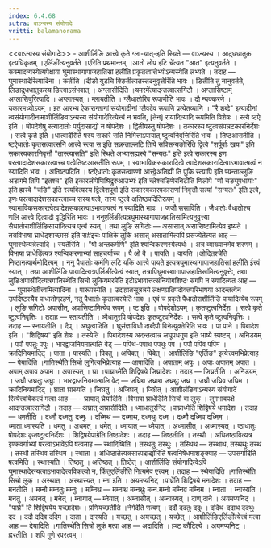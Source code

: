 ```yaml
---
index: 6.4.68
sutra: वाऽन्यस्य संयोगादेः
vritti: balamanorama
---
```


<<वाऽन्यस्य संयोगादेः>> - आशीर्लिङि आत्त्वे कृते ग्ला-यात्-इति स्थिते — वाऽन्यस्य । आद्र्धधातुक इत्यधिकृतम् ।एर्लिङी॑त्यनुवर्तते ।ए॑रिति प्रथमान्तम् ।आतो लोप इटि चे॑त्यत "आत" इत्यनुवर्तते । कस्मादन्यस्येत्यपेक्षायां घुमास्थागापाजहातिसां हली॑ति प्रकृतत्वात्तेभ्योऽन्यस्येति लभ्यते । तदाह — घुमास्थादेरित्यादिना । कतीति ।दीङो युडचि क्ङिती॑त्यतस्तदनुवृत्तेरिति भावः । ङितीति तु नानुवर्तते, लिङाद्र्धधातुकस्य ङित्त्वाऽसंभवात् । अग्लासीदिति ।यमरमे॑त्यादन्तत्वात्सगिटौ । अग्लासिष्टाम् अग्लासिषुरित्यादि । अग्लास्यत् । म्लायतीति । ग्लैधातोरिव रूपाणीति भावः । द्यै न्यक्करणे ।यकारमध्योऽयम् । इत आरभ्य ऐकारान्तानां संयोगादीनां ग्लैवदेव रूपाणि प्रत्येतव्यानि । "रै शब्दे" इत्यादीनां त्वसंयोगादीनामाशीर्लिङिवाऽन्यस्य संयोगादे॑रित्येत्त्वं न भवति, [तेन] रायादित्यादि रूपमिति विशेषः । स्त्यै ष्टऐ इति । षोपदेशेषु स्त्यादातोः पर्युदासाद्यो न षोपदेशः । द्वितीयस्तु षोपदेशः । तकारस्य ष्टुत्वसंपन्नटकारनिर्देशः । सत्वे कृते इति ।धात्वादे॑रिति षस्य सकारे सति निमित्ताऽपायात् ष्टुत्वनिवृत्तिरिति भावः । तिष्टआसतीति । ष्टऐधातोः कृतसत्वात्सनि आत्त्वे स्त्या स इति सन्नन्ताल्लटि तिपि सपिसन्यङो॑रिति द्वित्वे "शर्पूर्वाः खयः" इति सकारयकारनिवृत्तौ "तास्त्यासति" इति स्थिते अभ्यासह्यस्वे "सन्यतः" इति इत्वे सकारस्य इणः परत्वादादेशसकारत्वाच्च षत्वेतिष्टआसती॑ति रूपम् । स्वाभाविकसकारादित्वे त्वादेशसकारादित्वाऽभावात्षत्वं न स्यादिति भावः । अतिष्टपदिति । ष्टऐधातोः कृतसत्वाण्णौ आत्त्वे॒अतिह्यी॑ ति पुकि स्त्यापि इति ण्यन्ताल्लुङि अडागमे तिपि "इतश्च" इति इकारलोपेणिश्रिद्रुरुआउभ्यः॑ इति च्लेश्चङिणेरनिटी॑ति णिलोपे "णौ चङ्युपधायाः" इति ह्यस्वे "चङि" इति स्त्यबित्यस्य द्वित्वेशपूर्वा इति सकारयकारपकाराणां निवृत्तौ सत्यां "सन्यतः" इति इत्वे, इणः परत्वादादेशसकारत्वाच्च सस्य षत्वे, तस्य ष्टुत्वे अतिष्ठपदितिरूपम् । स्वाभाविकसकारत्वेत्वादेशसकारत्वाऽभावात्षत्वं न स्यादिति भावः । जजौ ससाविति । जैधातोः षैधातोश्च णलि आत्त्वे द्वित्वादौ वृद्धिरिति भावः । ननुएर्लिङी॑त्यत्रघुमास्थागापाजहातिसा॑मित्यनुवृत्त्या सैधातोराशीर्लिङिसाया॑दित्यत्र एत्त्वं स्यत् । तथा लुङि सगिटोः — असासात् असासिष्टामित्येव इष्यते । तत्रविभाषा घ्राधेट्शाच्छासः॑ इति स#इचः पाक्षिके लुकि असात् असातामित्यपि प्रसज्येतेत्यत आह —  घुमास्थेत्यत्रेत्यादि । स्यतेरिति । "षो अन्तकर्मणि" इति श्यन्विकरणस्येत्यर्थः । अत्र व्याख्यानमेव शरणम् ।विभाषा घ्राधेडि॑त्यत्र श्यन्विकरणाभ्यां साहचर्याच्च । पै ओ वै । पायति । वायति ।ओदितश्चे॑ति निष्ठानत्वार्थमोदित्त्वम् । ननु पैधातोः कर्मणि लटि यकि आत्त्वे पायते इत्यत्रघुमास्थागापाजहातिसां हली॑ति ईत्त्वं स्यात् । तथा आशीर्लिङि पायादित्यत्रएर्लिङी॑त्येत्वं स्यात्, तत्रापिघुमास्थागापाजहातिसा॑मित्यनुवृत्तेः, तथा लुङिअपासी॑दित्यत्रगातिस्थे॑ति सिचो लुकियमरमे॑ति इटोऽभावात्तत्संनियोगशिष्टः सगपि न स्यादित्यत आह —  —  घुमास्थेतीत्त्वमित्यादिना । पारूपस्येति । उदाह्मतसूत्रत्रये लक्षणप्रतिपदोक्तपरिभाषया आदन्तत्वेन उपदिष्टस्यैव पाधातोग्र्रहणं, नतु पैधातोः कृतात्वस्येति भावः । एवं च प्रकृते पैधातोराशीर्लिङि पायादित्येव रूपम् । लुङि सगिटोः अपासीत्, अपासिष्टामित्येव रूपम् । ष्ट इति । षोपदेशोऽयम् । कृतष्टुत्वनिर्देशः । सत्वे कृते ष्टुत्वनिवृत्तिः । तदाह — स्तायतीति । ष्णैधातुरपि षोपदेशः कृतष्टुत्वनिर्देशः । सत्वे कृते ष्टुत्वनिवृत्तिः । तदाह — स्नायतीति । दैप् । अघुत्वादिति । घुसंज्ञाविधौ दाब्दैपौ विनेत्युक्तेरिति भावः । पा पाने । पिबादेश इति । "शिद्विषय" इति शेषः । तस्येति । पिबादेशस्य अदन्तत्वान्न लघूपधगुण इति भाष्ये स्पष्टम् । अनिडयम् । पपौ पपतुः पपुः । भारद्वाजनियमात्थलि वेट् — पपिथ-पपाथ पपथुः पप । पपौ पपिव पपिम । क्रादिनियमादिट् । पाता । पास्यति । पिबतु । अपिबत् । पिबेत् । आशीर्लिङि "एर्लिङ" इत्येत्त्वमभिप्रेत्याह — पेयादिति ।गातिस्थे॑ति सिचो लुगित्यभिप्रेत्याह —  आपादिति । अपाताम् अपुः । अपाः अपातम् अपात । अपाम् अपाव अपाम । अपास्यत् । घ्रा ।पाघ्राध्मे॑ति शिद्विषये जिघ्रादेशः । तदाह — जिघ्रतीति । अनिडयम् । जघ्रौ जघ्रतुः जघ्रुः । भारद्वाजनियमात्थलि वेट् — जघ्रिथ जघ्राथ जघ्रथुः जघ्र । जघ्रौ जघ्रिव जघ्रिम । क्रादिनियमादिट् । घ्राता घ्रास्यति । जिघ्रतु । अजिघ्रत् । जिघ्रेत् । आशीर्लङिवाऽन्यस्य संयोगादे॑ रित्येत्त्वविकल्पं मत्वा आह — - घ्रायात् घ्रेयादिति ।विभाषा घ्राधे॑डिति सिचो वा लुक् । लुगभावपक्षे आदन्तत्वात्सगिटौ । तदाह —  अघ्रात् अघ्रासीदिति । ध्माधातुरनिट् ।पाघ्राध्मे॑ति शिद्विषये धमादेशः । तदाह — धमतीति । दध्मौ दध्मतुः दध्मुः । दध्मिथ — दध्माथ, दध्मथुः दध्म । दध्मौ दध्मिव दध्मिम । ध्माता.ध्मास्यति । धमतु । अधमत् । धमेत् । ध्मायात् — ध्मेयात् । अध्मासीत् । अध्मास्यत् । ष्ठाधातुः षोपदेशः कृतष्टुत्वनिर्देशः । शिद्विषयेपाग्रे॑ति तिष्ठादेशः । तदाह — तिष्ठतीति । तस्थौ । अधितष्ठावित्यत्र इण्कवर्गाभ्यां परत्वाऽभावेऽपि षत्वमाह —  स्थादिष्विति । तस्थतुः तस्थुः । तस्थिथ — तस्थाथ, तस्थथुः तस्थ । तस्थौ तस्थिव तस्थिम । स्थाता । अधिष्ठातेत्यत्रसात्पदाद्यो॑रिति षत्वनिषेधमाशङ्क्याह —  उपसर्गादिति षत्वमिति । स्थास्यति । तिष्ठतु । अतिष्ठत् । तिष्ठेत् । आशीर्लिङि संयोगादित्वेऽपि घुमास्थादेरन्यत्वाऽभावादेत्त्वविकल्पो न, किंतुएर्लिङी॑ति नित्यमेव एत्त्वम् । तदाह — स्थेयादिति ।गातिस्थे॑ति सिचो लुक् । अस्थात् । अस्थास्यत् । म्ना इति । अयमप्यनिट् ।पाध्रे॑ति शिद्विषये मनादेशः । तदाह — मनतीति । मम्नौ मम्नतुः मम्नुः । मम्निथ — मम्नाथ मम्नथुः मम्न.मम्नौ मम्निव मम्निम । म्नाता । म्नास्यति । मनतु । अमनत् । मनेत् । म्नायात् — म्नेयात् । अम्नासीत् । अम्नास्यत् । दाण् दाने । अयमप्यनिट् । "पाघ्रे" ति शिद्विषयेय यच्छादेशः । प्रणियच्छतीति ।नेर्गदे॑ति णत्वम् । ददौ ददतुः ददुः । ददिथ-ददाथ ददथुः दद । ददौ ददिव ददिम । दाता । दास्यति । यच्छतु । अयच्छत् । यच्छेत् । आशीर्लिङिएर्लिङी॑त्येत्त्वं मत्वा आह —  देयादिति ।गातिस्थे॑ति सिचो लुकं मत्वा आह —  अदादिति । ह्व्ट कौटिल्ये । अयमप्यनिट् । ह्वरतीति । शपि गुणे रपरत्वम् ।